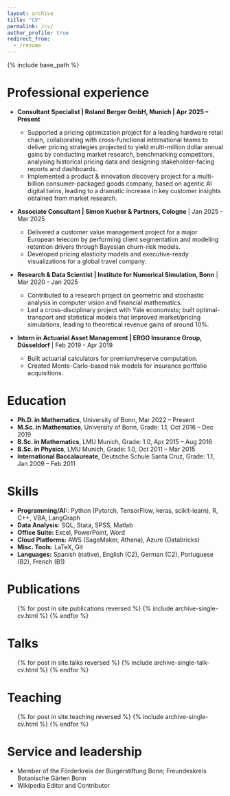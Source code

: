 ```yaml
---
layout: archive
title: "CV"
permalink: /cv/
author_profile: true
redirect_from:
  - /resume
---
```


{% include base_path %}

Professional experience
======
* <strong>Consultant Specialist | Roland Berger GmbH, Munich | Apr 2025 – Present </strong>
  * Supported a pricing optimization project for a leading hardware retail chain, collaborating with cross-functional international teams to deliver pricing strategies projected to yield multi-million dollar annual gains by conducting market research, benchmarking competitors, analysing historical pricing data and designing stakeholder-facing reports and dashboards.
  * Implemented a product & innovation discovery project for a multi-billion consumer-packaged goods company, based on agentic AI digital twins, leading to a dramatic increase in key customer insights obtained from market research.
    
* <strong>Associate Consultant | Simon Kucher & Partners, Cologne</strong>   |   Jan 2025 - Mar 2025
  * Delivered a customer value management project for a major European telecom by performing client segmentation and modeling retention drivers through Bayesian churn-risk models.
  * Developed pricing elasticity models and executive-ready visualizations for a global travel company.

* <strong>Research & Data Scientist | Institute for Numerical Simulation, Bonn</strong>  |    Mar 2020 - Jan 2025
  * Contributed to a research project on geometric and stochastic analysis in computer vision and financial mathematics.
  * Led a cross-disciplinary project with Yale economists; built optimal-transport and statistical models that improved market/pricing simulations, leading to theoretical revenue gains of around 10%.

* <strong>Intern in Actuarial Asset Management | ERGO Insurance Group, Düsseldorf</strong>   |   Feb 2019 - Apr 2019
  * Built actuarial calculators for premium/reserve computation.
  * Created Monte-Carlo-based risk models for insurance portfolio acquisitions.

Education
======
* <strong>Ph.D. in Mathematics</strong>, University of Bonn, Mar 2022 – Present
* <strong>M.Sc. in Mathematics</strong>, University of Bonn, Grade: 1.1, Oct 2016 – Dec 2019
* <strong>B.Sc. in Mathematics</strong>, LMU Munich, Grade: 1.0, Apr 2015 – Aug 2016
* <strong>B.Sc. in Physics</strong>, LMU Munich, Grade: 1.0, Oct 2011 – Mar 2015
* <strong>International Baccalaureate</strong>, Deutsche Schule Santa Cruz, Grade: 1.1, Jan 2009 – Feb 2011

Skills
======
* <strong>Programming/AI:</strong>: Python (Pytorch, TensorFlow, keras, scikit-learn), R, C++, VBA, LangGraph
* <strong>Data Analysis:</strong> SQL, Stata, SPSS, Matlab
* <strong>Office Suite:</strong> Excel, PowerPoint, Word
* <strong>Cloud Platforms:</strong> AWS (SageMaker, Athena), Azure (Databricks)
* <strong>Misc. Tools:</strong> LaTeX, Git
* <strong>Languages:</strong> Spanish (native), English (C2), German (C2), Portuguese (B2), French (B1)

Publications
======
  <ul>{% for post in site.publications reversed %}
    {% include archive-single-cv.html %}
  {% endfor %}</ul>
  
Talks
======
  <ul>{% for post in site.talks reversed %}
    {% include archive-single-talk-cv.html  %}
  {% endfor %}</ul>
  
Teaching
======
  <ul>{% for post in site.teaching reversed %}
    {% include archive-single-cv.html %}
  {% endfor %}</ul>
  
Service and leadership
======
* Member of the Förderkreis der Bürgerstiftung Bonn; Freundeskreis Botanische Gärten Bonn
* Wikipedia Editor and Contributor












